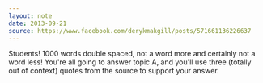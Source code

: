 ```yaml
---
layout: note
date: 2013-09-21
source: https://www.facebook.com/derykmakgill/posts/571661136226637
---
```


Students! 1000 words double spaced, not a word more and certainly not a word less! You're all going to answer topic A, and you'll use three (totally out of context) quotes from the source to support your answer.
